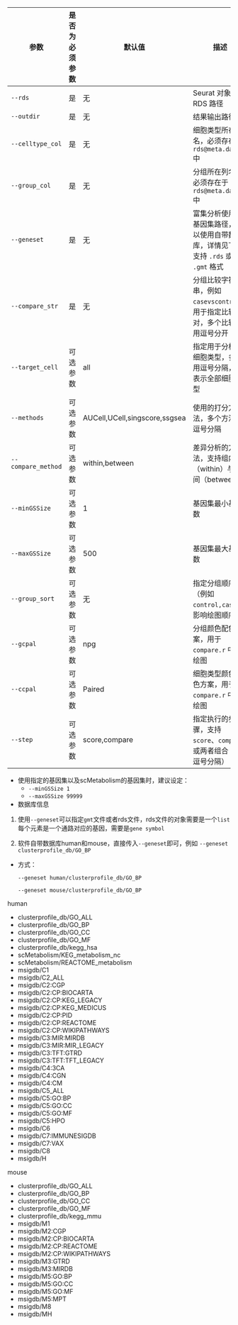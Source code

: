 | 参数               | 是否为必须参数 | 默认值                        | 描述                                                         |
| ------------------ | -------------- | ----------------------------- | ------------------------------------------------------------ |
| `--rds`            | 是             | 无                            | Seurat 对象的 RDS 路径                                       |
| `--outdir`         | 是             | 无                            | 结果输出路径                                                 |
| `--celltype_col`   | 是             | 无                            | 细胞类型所在列名，必须存在于 `rds@meta.data` 中              |
| `--group_col`      | 是             | 无                            | 分组所在列名，必须存在于 `rds@meta.data` 中                  |
| `--geneset`        | 是             | 无                            | 富集分析使用的基因集路径，可以使用自带数据库，详情见下，支持 `.rds` 或 `.gmt` 格式 |
| `--compare_str`    | 是             | 无                            | 分组比较字符串，例如 `casevscontrol`，用于指定比较对，多个比较对用逗号分开 |
| `--target_cell`    | 可选参数       | all                           | 指定用于分析的细胞类型，多个用逗号分隔，all 表示全部细胞类型 |
| `--methods`        | 可选参数       | AUCell,UCell,singscore,ssgsea | 使用的打分方法，多个方法用逗号分隔                           |
| `--compare_method` | 可选参数       | within,between                | 差异分析的方法，支持组内（within）与组间（between）          |
| `--minGSSize`      | 可选参数       | 1                             | 基因集最小基因数                                             |
| `--maxGSSize`      | 可选参数       | 500                           | 基因集最大基因数                                             |
| `--group_sort`     | 可选参数       | 无                            | 指定分组顺序（例如 `control,case`），影响绘图顺序            |
| `--gcpal`          | 可选参数       | npg                           | 分组颜色配色方案，用于 `compare.r` 中的绘图                  |
| `--ccpal`          | 可选参数       | Paired                        | 细胞类型颜色配色方案，用于 `compare.r` 中的绘图              |
| `--step`           | 可选参数       | score,compare                 | 指定执行的步骤，支持 `score`、`compare` 或两者组合（用逗号分隔） |

- 使用指定的基因集以及scMetabolism的基因集时，建议设定：
  - `--minGSSize 1`
  - `--maxGSSize 99999`
- 数据库信息

1. 使用`--geneset`可以指定`gmt`文件或者rds文件，rds文件的对象需要是一个`list`每个元素是一个通路对应的基因，需要是`gene symbol`

2. 软件自带数据库human和mouse，直接传入`--geneset`即可，例如 `--geneset clusterprofile_db/GO_BP` 

- 方式：

  `--geneset human/clusterprofile_db/GO_BP`

  `--geneset mouse/clusterprofile_db/GO_BP`

human

- clusterprofile_db/GO_ALL
- clusterprofile_db/GO_BP
- clusterprofile_db/GO_CC
- clusterprofile_db/GO_MF
- clusterprofile_db/kegg_hsa
- scMetabolism/KEG_metabolism_nc
- scMetabolism/REACTOME_metabolism
- msigdb/C1
- msigdb/C2_ALL
- msigdb/C2:CGP
- msigdb/C2:CP:BIOCARTA
- msigdb/C2:CP:KEG_LEGACY
- msigdb/C2:CP:KEG_MEDICUS
- msigdb/C2:CP:PID
- msigdb/C2:CP:REACTOME
- msigdb/C2:CP:WIKIPATHWAYS
- msigdb/C3:MIR:MIRDB
- msigdb/C3:MIR:MIR_LEGACY
- msigdb/C3:TFT:GTRD
- msigdb/C3:TFT:TFT_LEGACY
- msigdb/C4:3CA
- msigdb/C4:CGN
- msigdb/C4:CM
- msigdb/C5_ALL
- msigdb/C5:GO:BP
- msigdb/C5:GO:CC
- msigdb/C5:GO:MF
- msigdb/C5:HPO
- msigdb/C6
- msigdb/C7:IMMUNESIGDB
- msigdb/C7:VAX
- msigdb/C8
- msigdb/H

mouse

- clusterprofile_db/GO_ALL
- clusterprofile_db/GO_BP
- clusterprofile_db/GO_CC
- clusterprofile_db/GO_MF
- clusterprofile_db/kegg_mmu
- msigdb/M1
- msigdb/M2:CGP
- msigdb/M2:CP:BIOCARTA
- msigdb/M2:CP:REACTOME
- msigdb/M2:CP:WIKIPATHWAYS
- msigdb/M3:GTRD
- msigdb/M3:MIRDB
- msigdb/M5:GO:BP
- msigdb/M5:GO:CC
- msigdb/M5:GO:MF
- msigdb/M5:MPT
- msigdb/M8
- msigdb/MH